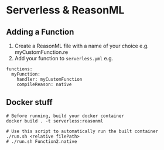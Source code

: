 # Serverless & ReasonML

## Adding a Function

1. Create a ReasonML file with a name of your choice e.g. myCustomFunction.re
2. Add your function to `serverless.yml` e.g.

```
functions:
  myFunction:
    handler: myCustomFunction
    compileReason: native
```

## Docker stuff

```
# Before running, build your docker container
docker build . -t serverless:reasonml

# Use this script to automatically run the built container
./run.sh <relative filePath>
# ./run.sh Function2.native
```
